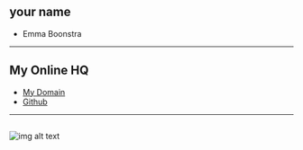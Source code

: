 ## your name

+ Emma Boonstra 

-----

## My Online HQ

+ [My Domain](http://emmaboonstra.ca/blog)
+ [Github](https://github.com/emmaboonstra)

------

## <anything else>

![img alt text](https://upload.wikimedia.org/wikipedia/en/1/10/Daria_Morgendorffer.png)

